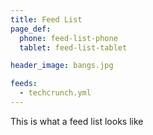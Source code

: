 ```yaml
---
title: Feed List
page_def:
  phone: feed-list-phone
  tablet: feed-list-tablet

header_image: bangs.jpg

feeds:
  - techcrunch.yml
---
```


This is what a feed list looks like
